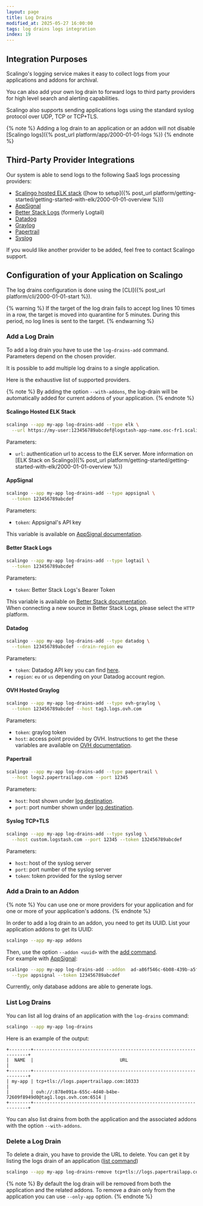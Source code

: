 ```yaml
---
layout: page
title: Log Drains
modified_at: 2025-05-27 16:00:00
tags: log drains logs integration
index: 19
---
```


## Integration Purposes

Scalingo's logging service makes it easy to collect logs from your applications and addons for archival.

You can also add your own log drain to forward logs to third party providers for high level search and alerting capabilities.

Scalingo also supports sending applications logs using the standard syslog protocol over UDP, TCP or TCP+TLS.

{% note %}
Adding a log drain to an application or an addon will not disable
[Scalingo logs]({% post_url platform/app/2000-01-01-logs %})
{% endnote %}

## Third-Party Provider Integrations

Our system is able to send logs to the following SaaS logs processing providers:

* [Scalingo hosted ELK stack](#scalingo-hosted-elk-stack)
([how to setup]({% post_url platform/getting-started/getting-started-with-elk/2000-01-01-overview %}))
* [AppSignal](#appsignal)
* [Better Stack Logs](#better-stack-logs) (formerly Logtail)
* [Datadog](#datadog)
* [Graylog](#ovh-hosted-graylog)
* [Papertrail](#papertrail)
* [Syslog](#syslog-tcptls)

If you would like another provider to be added, feel free to contact Scalingo
support.

## Configuration of your Application on Scalingo

The log drains configuration is done using the [CLI]({% post_url platform/cli/2000-01-01-start %}).

{% warning %}
If the target of the log drain fails to accept log lines 10 times in a row, the target is moved into quarantine for 5 minutes. During this period, no log lines is sent to the target.
{% endwarning %}

### Add a Log Drain

To add a log drain you have to use the `log-drains-add`
command. Parameters depend on the chosen provider.

It is possible to add multiple log drains to a single application.

Here is the exhaustive list of supported providers.

{% note %}
By adding the option `--with-addons`, the log-drain will be automatically added for current addons of your application.
{% endnote %}

#### Scalingo Hosted ELK Stack

```bash
scalingo --app my-app log-drains-add --type elk \
  --url https://my-user:123456789abcdef@logstash-app-name.osc-fr1.scalingo.io
```
Parameters:
* `url`: authentication url to access to the ELK server.
More information on [ELK Stack on
Scalingo]({% post_url platform/getting-started/getting-started-with-elk/2000-01-01-overview %})

#### AppSignal
```bash
scalingo --app my-app log-drains-add --type appsignal \
  --token 123456789abcdef
```
Parameters:
* `token`: Appsignal's API key

This variable is available on
[AppSignal documentation](https://docs.appsignal.com/logging/configuration.html).

#### Better Stack Logs
```bash
scalingo --app my-app log-drains-add --type logtail \
  --token 123456789abcdef
```
Parameters:
* `token`: Better Stack Logs's Bearer Token

This variable is available on
[Better Stack documentation](https://betterstack.com/docs/logs/logging-start/).<br>
When connecting a new source in Better Stack Logs, please select the `HTTP` platform.

#### Datadog
```bash
scalingo --app my-app log-drains-add --type datadog \
  --token 123456789abcdef --drain-region eu
```
Parameters:
* `token`: Datadog API key you can find
[here](https://app.datadoghq.eu/personal-settings/application-keys).
* `region`: `eu` or `us` depending on your Datadog account region.

#### OVH Hosted Graylog

```bash
scalingo --app my-app log-drains-add --type ovh-graylog \
  --token 123456789abcdef --host tag3.logs.ovh.com
```
Parameters:
* `token`: graylog token
* `host`: access point provided by OVH. Instructions to get the these variables
are available on [OVH
documentation](https://docs.ovh.com/fr/logs-data-platform/quick-start/).

#### Papertrail
```bash
scalingo --app my-app log-drains-add --type papertrail \
  --host logs2.papertrailapp.com --port 12345
```
Parameters:
* `host`: host shown under [log
destination](https://papertrailapp.com/account/destinations).
* `port`: port number shown under [log
destination](https://papertrailapp.com/account/destinations).


#### Syslog TCP+TLS
```bash
scalingo --app my-app log-drains-add --type syslog \
  --host custom.logstash.com --port 12345 --token 132456789abcdef
```

Parameters:
* `host`: host of the syslog server
* `port`: port number of the syslog server
* `token`: token provided for the syslog server

### Add a Drain to an Addon

{% note %}
You can use one or more providers for your application and for one or more of your application's addons.
{% endnote %}

In order to add a log drain to an addon, you need to get its UUID. List your
application addons to get its UUID:
```bash
scalingo --app my-app addons
```

Then, use the option `--addon <uuid>` with the [add command](#add-a-log-drain).<br>
For example with [AppSignal](#appsignal):
```bash
scalingo --app my-app log-drains-add --addon  ad-a86f546c-6b08-439b-a5fc-6f16ddc9083e \
  --type appsignal --token 123456789abcdef
```

Currently, only database addons are able to generate logs.

### List Log Drains

You can list all log drains of an application with the `log-drains` command:
```bash
scalingo --app my-app log-drains
```

Here is an example of the output:
```
+--------+--------------------------------------------------------------------+
|  NAME  |                                URL                                 |
+--------+--------------------------------------------------------------------+
| my-app | tcp+tls://logs.papertrailapp.com:10333                             |
|        | ovh://:878e091a-655c-4d40-b4be-72609f8949d0@tag1.logs.ovh.com:6514 |
+--------+--------------------------------------------------------------------+
```

You can also list drains from both the application and the associated addons
with the option `--with-addons`.

### Delete a Log Drain

To delete a drain, you have to provide the URL to delete.
You can get it by listing the logs drain of an application ([list
command](#list-log-drains))
```bash
scalingo --app my-app log-drains-remove tcp+tls://logs.papertrailapp.com:10333
```

{% note %}
By default the log drain will be removed from both the application and the
related addons. To remove a drain only from the application you can use
`--only-app` option.
{% endnote %}
